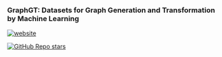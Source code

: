 ### GraphGT: Datasets for Graph Generation and Transformation by Machine Learning

[![website](https://img.shields.io/badge/website-live-brightgreen)](https://graphgen-dc.github.io/)
<!-- [![PyPI version](https://badge.fury.io/py/PyTDC.svg)](https://badge.fury.io/py/PyTDC)
[![Downloads](https://pepy.tech/badge/pytdc/month)](https://pepy.tech/project/pytdc)
[![Downloads](https://pepy.tech/badge/pytdc)](https://pepy.tech/project/pytdc) -->
[![GitHub Repo stars](https://img.shields.io/github/stars/mims-harvard/TDC)](https://github.com/yuanqidu/GraphGT/stargazers)
